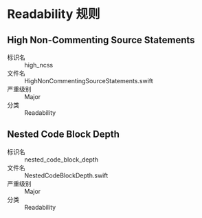 # Readability 规则

## High Non-Commenting Source Statements

<dl>
<dt>标识名</dt>
<dd>high_ncss</dd>
<dt>文件名</dt>
<dd>HighNonCommentingSourceStatements.swift</dd>
<dt>严重级别</dt>
<dd>Major</dd>
<dt>分类</dt>
<dd>Readability</dd>
</dl>


## Nested Code Block Depth

<dl>
<dt>标识名</dt>
<dd>nested_code_block_depth</dd>
<dt>文件名</dt>
<dd>NestedCodeBlockDepth.swift</dd>
<dt>严重级别</dt>
<dd>Major</dd>
<dt>分类</dt>
<dd>Readability</dd>
</dl>
